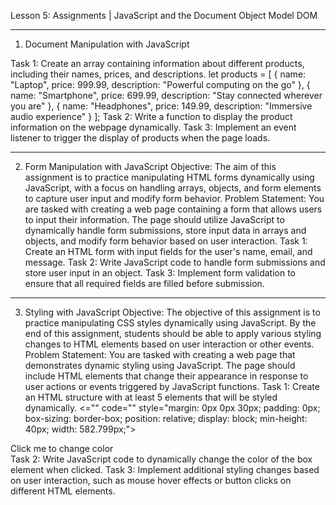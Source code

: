 Lesson 5: Assignments | JavaScript and the Document Object Model DOM

________________________________________
1. Document Manipulation with JavaScript

Task 1: Create an array containing information about different products, including their names, prices, and descriptions.
let products = [
    { name: "Laptop", price: 999.99, description: "Powerful computing on the go" },
    { name: "Smartphone", price: 699.99, description: "Stay connected wherever you are" },
    { name: "Headphones", price: 149.99, description: "Immersive audio experience" }
];
Task 2: Write a function to display the product information on the webpage dynamically.
Task 3: Implement an event listener to trigger the display of products when the page loads.

________________________________________
2. Form Manipulation with JavaScript
Objective: The aim of this assignment is to practice manipulating HTML forms dynamically using JavaScript, with a focus on handling arrays, objects, and form elements to capture user input and modify form behavior.
Problem Statement: You are tasked with creating a web page containing a form that allows users to input their information. The page should utilize JavaScript to dynamically handle form submissions, store input data in arrays and objects, and modify form behavior based on user interaction.
Task 1: Create an HTML form with input fields for the user's name, email, and message.
Task 2: Write JavaScript code to handle form submissions and store user input in an object.
Task 3: Implement form validation to ensure that all required fields are filled before submission.

________________________________________

3. Styling with JavaScript
Objective: The objective of this assignment is to practice manipulating CSS styles dynamically using JavaScript. By the end of this assignment, students should be able to apply various styling changes to HTML elements based on user interaction or other events.
Problem Statement: You are tasked with creating a web page that demonstrates dynamic styling using JavaScript. The page should include HTML elements that change their appearance in response to user actions or events triggered by JavaScript functions.
Task 1: Create an HTML structure with at least 5 elements that will be styled dynamically.
<="" code="" style="margin: 0px 0px 30px; padding: 0px; box-sizing: border-box; position: relative; display: block; min-height: 40px; width: 582.799px;">
<div id="box" onclick="changeColor()">Click me to change color</div>
Task 2: Write JavaScript code to dynamically change the color of the box element when clicked.
Task 3: Implement additional styling changes based on user interaction, such as mouse hover effects or button clicks on different HTML elements.


